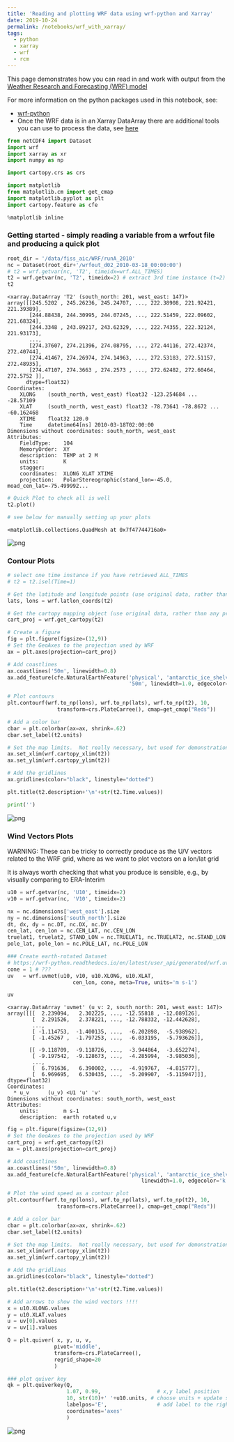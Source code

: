 ```yaml
---
title: 'Reading and plotting WRF data using wrf-python and Xarray'
date: 2019-10-24
permalink: /notebooks/wrf_with_xarray/
tags:
  - python
  - xarray
  - wrf
  - rcm
---
```


This page demonstrates how you can read in and work with output from the [Weather Research and Forecasting (WRF) model](http://www2.mmm.ucar.edu/wrf/users/)

For more information on the python packages used in this notebook, see:
* [wrf-python](https://wrf-python.readthedocs.io/en/latest/)
* Once the WRF data is in an Xarray DataArray there are additional tools you can use to process the data, see [here](http://xarray.pydata.org/en/stable/)


```python
from netCDF4 import Dataset
import wrf
import xarray as xr
import numpy as np

import cartopy.crs as crs

import matplotlib
from matplotlib.cm import get_cmap
import matplotlib.pyplot as plt
import cartopy.feature as cfe

%matplotlib inline
```

### Getting started - simply reading a variable from a wrfout file and producing a quick plot


```python
root_dir = '/data/fiss_aic/WRF/runA_2010'
nc = Dataset(root_dir+'/wrfout_d02_2010-03-18_00:00:00')
# t2 = wrf.getvar(nc, 'T2', timeidx=wrf.ALL_TIMES)
t2 = wrf.getvar(nc, 'T2', timeidx=2) # extract 3rd time instance (t=2) - slow....
t2
```




    <xarray.DataArray 'T2' (south_north: 201, west_east: 147)>
    array([[245.5202 , 245.26236, 245.24707, ..., 222.38908, 221.92421, 221.39389],
           [244.88438, 244.30995, 244.07245, ..., 222.51459, 222.09602, 221.68324],
           [244.3348 , 243.89217, 243.62329, ..., 222.74355, 222.32124, 221.93173],
           ...,
           [274.37607, 274.21396, 274.08795, ..., 272.44116, 272.42374, 272.40744],
           [274.41467, 274.26974, 274.14963, ..., 272.53183, 272.51157, 272.48935],
           [274.47107, 274.3663 , 274.2573 , ..., 272.62482, 272.60464, 272.5752 ]],
          dtype=float32)
    Coordinates:
        XLONG    (south_north, west_east) float32 -123.254684 ... -28.57109
        XLAT     (south_north, west_east) float32 -78.73641 -78.8672 ... -60.162468
        XTIME    float32 120.0
        Time     datetime64[ns] 2010-03-18T02:00:00
    Dimensions without coordinates: south_north, west_east
    Attributes:
        FieldType:    104
        MemoryOrder:  XY 
        description:  TEMP at 2 M
        units:        K
        stagger:      
        coordinates:  XLONG XLAT XTIME
        projection:   PolarStereographic(stand_lon=-45.0, moad_cen_lat=-75.499992...




```python
# Quick Plot to check all is well
t2.plot()

# see below for manually setting up your plots
```




    <matplotlib.collections.QuadMesh at 0x7f47744716a0>




![png](/images/notebooks/wrf_with_xarray/output_4_1.png)


### Contour Plots


```python
# select one time instance if you have retrieved ALL_TIMES
# t2 = t2.isel(Time=1)

# Get the latitude and longitude points (use original data, rather than any processed data)
lats, lons = wrf.latlon_coords(t2)

# Get the cartopy mapping object (use original data, rather than any processed data)
cart_proj = wrf.get_cartopy(t2)

# Create a figure
fig = plt.figure(figsize=(12,9))
# Set the GeoAxes to the projection used by WRF
ax = plt.axes(projection=cart_proj)

# Add coastlines
ax.coastlines('50m', linewidth=0.8)
ax.add_feature(cfe.NaturalEarthFeature('physical', 'antarctic_ice_shelves_lines', 
                                       '50m', linewidth=1.0, edgecolor='k', facecolor='none') )

# Plot contours
plt.contourf(wrf.to_np(lons), wrf.to_np(lats), wrf.to_np(t2), 10, 
                transform=crs.PlateCarree(), cmap=get_cmap("Reds"))

# Add a color bar
cbar = plt.colorbar(ax=ax, shrink=.62)
cbar.set_label(t2.units)

# Set the map limits.  Not really necessary, but used for demonstration.
ax.set_xlim(wrf.cartopy_xlim(t2))
ax.set_ylim(wrf.cartopy_ylim(t2))

# Add the gridlines
ax.gridlines(color="black", linestyle="dotted")

plt.title(t2.description+'\n'+str(t2.Time.values))

print('')
```

    



![png](/images/notebooks/wrf_with_xarray/output_6_1.png)


### Wind Vectors Plots 

WARNING: These can be tricky to correctly produce as the U/V vectors related to the WRF grid, where as we want to plot vectors on a lon/lat grid 

It is always worth checking that what you produce is sensible, e.g., by visually comparing to ERA-Interim


```python
u10 = wrf.getvar(nc, 'U10', timeidx=2)
v10 = wrf.getvar(nc, 'V10', timeidx=2)

nx = nc.dimensions['west_east'].size
ny = nc.dimensions['south_north'].size
dt, dx, dy = nc.DT, nc.DX, nc.DY
cen_lat, cen_lon = nc.CEN_LAT, nc.CEN_LON
truelat1, truelat2, STAND_LON = nc.TRUELAT1, nc.TRUELAT2, nc.STAND_LON
pole_lat, pole_lon = nc.POLE_LAT, nc.POLE_LON

### Create earth-rotated Dataset
# https://wrf-python.readthedocs.io/en/latest/user_api/generated/wrf.uvmet.html
cone = 1 # ???
uv   = wrf.uvmet(u10, v10, u10.XLONG, u10.XLAT, 
                     cen_lon, cone, meta=True, units='m s-1')

uv
```




    <xarray.DataArray 'uvmet' (u_v: 2, south_north: 201, west_east: 147)>
    array([[[  2.239094,   2.302225, ..., -12.55818 , -12.089126],
            [  2.291526,   2.378221, ..., -12.788332, -12.442628],
            ...,
            [ -1.114753,  -1.400135, ...,  -6.202898,  -5.938962],
            [ -1.45267 ,  -1.797253, ...,  -6.033195,  -5.793626]],
    
           [[ -9.118709,  -9.118726, ...,  -3.944864,  -3.652274],
            [ -9.197542,  -9.128673, ...,  -4.285994,  -3.985036],
            ...,
            [  6.791636,   6.390002, ...,  -4.919767,  -4.815777],
            [  6.969695,   6.530435, ...,  -5.209907,  -5.115947]]], dtype=float32)
    Coordinates:
      * u_v      (u_v) <U1 'u' 'v'
    Dimensions without coordinates: south_north, west_east
    Attributes:
        units:        m s-1
        description:  earth rotated u,v




```python
fig = plt.figure(figsize=(12,9))
# Set the GeoAxes to the projection used by WRF
cart_proj = wrf.get_cartopy(t2)
ax = plt.axes(projection=cart_proj)

# Add coastlines
ax.coastlines('50m', linewidth=0.8)
ax.add_feature(cfe.NaturalEarthFeature('physical', 'antarctic_ice_shelves_lines', '50m', 
                                           linewidth=1.0, edgecolor='k', facecolor='none'))

# Plot the wind speed as a contour plot
plt.contourf(wrf.to_np(lons), wrf.to_np(lats), wrf.to_np(t2), 10, 
                transform=crs.PlateCarree(), cmap=get_cmap("Reds"))

# Add a color bar
cbar = plt.colorbar(ax=ax, shrink=.62)
cbar.set_label(t2.units)

# Set the map limits.  Not really necessary, but used for demonstration.
ax.set_xlim(wrf.cartopy_xlim(t2))
ax.set_ylim(wrf.cartopy_ylim(t2))

# Add the gridlines
ax.gridlines(color="black", linestyle="dotted")

plt.title(t2.description+'\n'+str(t2.Time.values))

# Add arrows to show the wind vectors !!!!
x = u10.XLONG.values
y = u10.XLAT.values
u = uv[0].values
v = uv[1].values

Q = plt.quiver( x, y, u, v, 
               pivot='middle', 
               transform=crs.PlateCarree(), 
               regrid_shape=20 
               )

### plot quiver key
qk = plt.quiverkey(Q, 
                   1.07, 0.99,                  # x,y label position
                   10, str(10)+' '+u10.units, # choose units + update string
                   labelpos='E',                # add label to the right
                   coordinates='axes'
                   )
```


![png](/images/notebooks/wrf_with_xarray/output_9_0.png)

